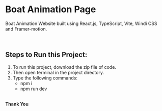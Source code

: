 # Boat Animation Page
Boat Animation Website built using React.js, TypeScript, Vite, Windi CSS and Framer-motion.

</br>

## Steps to Run this Project:
1. To run this project, download the zip file of code.
2. Then open terminal in the project directory.
3. Type the following commands:
   - npm i
   - npm run dev

</br>
<b>Thank You</b>
